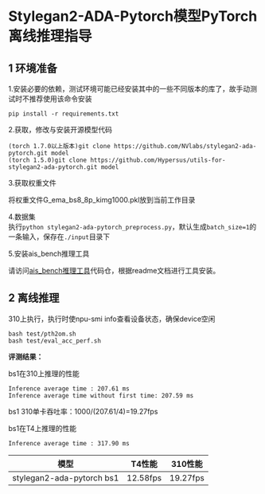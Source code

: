 # Stylegan2-ADA-Pytorch模型PyTorch离线推理指导

## 1 环境准备 

1.安装必要的依赖，测试环境可能已经安装其中的一些不同版本的库了，故手动测试时不推荐使用该命令安装  

```
pip install -r requirements.txt  
```


2.获取，修改与安装开源模型代码  

```
(torch 1.7.0以上版本)git clone https://github.com/NVlabs/stylegan2-ada-pytorch.git model
(torch 1.5.0)git clone https://github.com/Hypersus/utils-for-stylegan2-ada-pytorch.git model
```


3.获取权重文件  

将权重文件G_ema_bs8_8p_kimg1000.pkl放到当前工作目录  

4.数据集     
执行`python stylegan2-ada-pytorch_preprocess.py`，默认生成`batch_size=1`的一条输入，保存在`./input`目录下



5.安装ais_bench推理工具

请访问[ais_bench推理工具](https://gitee.com/ascend/tools/tree/master/ais-bench_workload/tool/ais_bench)代码仓，根据readme文档进行工具安装。

## 2 离线推理 

310上执行，执行时使npu-smi info查看设备状态，确保device空闲  

```
bash test/pth2om.sh  
bash test/eval_acc_perf.sh
```
 **评测结果：**   

bs1在310上推理的性能

```
Inference average time : 207.61 ms
Inference average time without first time: 207.59 ms
```

bs1 310单卡吞吐率：1000/(207.61/4)=19.27fps

bs1在T4上推理的性能

```
Inference average time : 317.90 ms
```



|           模型            |  T4性能  | 310性能  |
| :-----------------------: | :------: | :------: |
| stylegan2-ada-pytorch bs1 | 12.58fps | 19.27fps |

